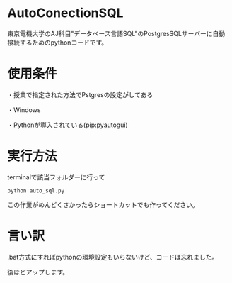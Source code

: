# AutoConectionSQL
東京電機大学のAJ科目"データベース言語SQL"のPostgresSQLサーバーに自動接続するためのpythonコードです。

# 使用条件
・授業で指定された方法でPstgresの設定がしてある

・Windows

・Pythonが導入されている(pip:pyautogui)

# 実行方法
terminalで該当フォルダーに行って

`python auto_sql.py`

この作業がめんどくさかったらショートカットでも作ってください。

# 言い訳
.bat方式にすればpythonの環境設定もいらないけど、コードは忘れました。

後ほどアップします。
